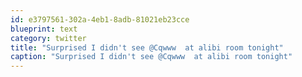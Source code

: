 ```yaml
---
id: e3797561-302a-4eb1-8adb-81021eb23cce
blueprint: text
category: twitter
title: "Surprised I didn't see @Cqwww  at alibi room tonight"
caption: "Surprised I didn't see @Cqwww  at alibi room tonight"
---
```

